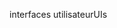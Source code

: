 <span data-ttu-id="f211a-101">interfaces utilisateur</span><span class="sxs-lookup"><span data-stu-id="f211a-101">UIs</span></span>